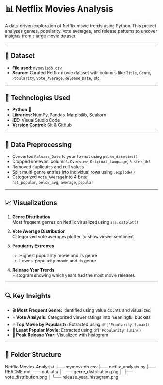# 📊 Netflix Movies Analysis

A data-driven exploration of Netflix movie trends using Python. This project analyzes genres, popularity, vote averages, and release patterns to uncover insights from a large movie dataset.

---

## 📁 Dataset

- **File used:** `mymoviedb.csv`
- **Source:** Curated Netflix movie dataset with columns like `Title`, `Genre`, `Popularity`, `Vote_Average`, `Release_Date`, etc.

---

## 🔧 Technologies Used

- **Python** 🐍
- **Libraries:** NumPy, Pandas, Matplotlib, Seaborn
- **IDE:** Visual Studio Code
- **Version Control:** Git & GitHub

---

## 🧪 Data Preprocessing

- Converted `Release_Date` to year format using `pd.to_datetime()`
- Dropped irrelevant columns: `Overview`, `Original_Language`, `Poster_Url`
- Removed duplicates and null values
- Split multi-genre entries into individual rows using `.explode()`
- Categorized `Vote_Average` into 4 bins:  
  `not_popular`, `below_avg`, `average`, `popular`

---

## 📈 Visualizations

1. **Genre Distribution**  
   Most frequent genres on Netflix visualized using `sns.catplot()`

2. **Vote Average Distribution**  
   Categorized vote averages plotted to show viewer sentiment

3. **Popularity Extremes**  
   - Highest popularity movie and its genre
   - Lowest popularity movie and its genre

4. **Release Year Trends**  
   Histogram showing which years had the most movie releases

---

## 🔍 Key Insights

- 🎬 **Most Frequent Genre:** Identified using value counts and visualized
- ⭐ **Vote Analysis:** Categorized viewer ratings into meaningful buckets
- 🔥 **Top Movie by Popularity:** Extracted using `df['Popularity'].max()`
- 🧊 **Least Popular Movie:** Extracted using `df['Popularity'].min()`
- 📅 **Peak Release Year:** Visualized with histogram

---

## 📂 Folder Structure

Netflix-Movies-Analysis/
├── mymoviedb.csv 
├── netflix_analysis.py
├── README.md
├── outputs/
           │ ├── genre_distribution.png │
           ├── vote_distribution.png 
           │ └── release_year_histogram.png

